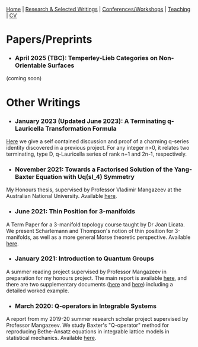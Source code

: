 [Home](https://benjimorris.github.io/)  |  [Research & Selected Writings](https://benjimorris.github.io/research.html)  |  [Conferences/Workshops](https://benjimorris.github.io/talks.html)  |  [Teaching](https://benjimorris.github.io/teaching.html) | [CV](https://benjimorris.github.io/CV.html)

# Papers/Preprints

- ### April 2025 (TBC): Temperley-Lieb Categories on Non-Orientable Surfaces
(coming soon)

# Other Writings

- ### January 2023 (Updated June 2023): A Terminating q-Lauricella Transformation Formula
[Here](/documents/q_series_id.pdf) we give a self contained discussion and proof of a charming q-series identity discovered in a previous project. For any integer n>0, it relates two terminating, type D, q-Lauricella series of rank n+1 and 2n-1, respectively. 
- ### November 2021: Towards a Factorised Solution of the Yang-Baxter Equation with Uq(sl_4) Symmetry
My Honours thesis, supervised by Professor Vladimir Mangazeev at the Australian National University. Available [here](/documents/thesis.pdf).
- ### June 2021: Thin Position for 3-manifolds
A Term Paper for a 3-manifold topology course taught by Dr Joan Licata. We present Scharlemann and Thompson's notion of thin position for 3-manifolds, as well as a more general Morse theoretic perspective. Available [here](/documents/thin_position.pdf).
- ### January 2021: Introduction to Quantum Groups
A summer reading project supervised by Professor Mangazeev in preparation for my honours project. The main report is available [here](/documents/intro_to_quantum_groups.pdf), and there are two supplementary documents ([here](/documents/qgpsAP1.pdf) and [here](/documents/qgpsAP2.pdf)) including a detailed worked example. 
- ### March 2020: Q-operators in Integrable Systems
A report from my 2019-20 summer research scholar project supervised by Professor Mangazeev. We study Baxter's "Q-operator" method for reproducing Bethe-Ansatz equations in integrable lattice models in statistical mechanics. Available [here](/documents/Q_ops_in_IS.pdf). 
